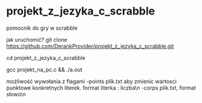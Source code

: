 # projekt_z_jezyka_c_scrabble
pomocnik do gry w scrabble

jak uruchomić?
git clone https://github.com/DerankProvider/projekt_z_jezyka_c_scrabble.git 

cd projekt_z_jezyka_c_scrabble

gcc projekt_na_pc.c && ./a.out


możliwość wywołania z flagami -points plik.txt aby zmienic wartosci punktowe konkretnych literek. format literka : liczba\n
-corps plik.txt, format słowo\n

